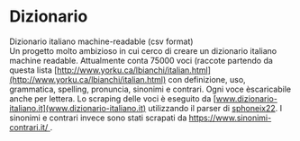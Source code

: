 # Dizionario
Dizionario italiano machine-readable (csv format)<br>
Un progetto molto ambizioso in cui cerco di creare un dizionario italiano machine readable. Attualmente conta 75000 voci (raccote partendo da questa lista [http://www.yorku.ca/lbianchi/italian.html](http://www.yorku.ca/lbianchi/italian.html) con definizione, uso, grammatica, spelling, pronuncia, sinonimi e contrari. Ogni voce èscaricabile anche per lettera. Lo scraping delle voci è eseguito da [www.dizionario-italiano.it](www.dizionario-italiano.it) utilizzando il parser di [sphoneix22](https://github.com/sphoneix22/italian_dictionary). I sinonimi e contrari invece sono stati scrapati da [https://www.sinonimi-contrari.it/ ](https://www.sinonimi-contrari.it/ ).
